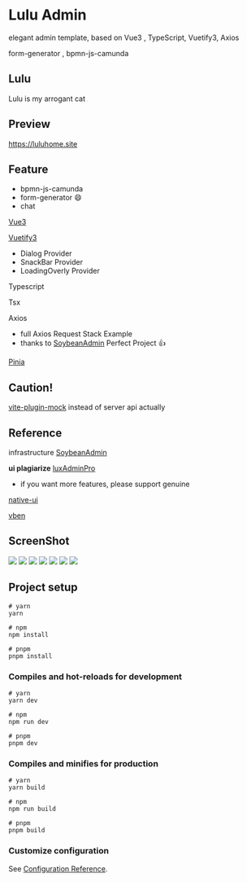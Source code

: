 # Lulu Admin

elegant admin template, based on Vue3 , TypeScript, Vuetify3, Axios

form-generator , bpmn-js-camunda

## Lulu
Lulu is my arrogant cat
<img src="https://i.imgur.com/3e63lxL.jpg" style="zoom:8%;" />

## Preview

https://luluhome.site

## Feature

- bpmn-js-camunda
- form-generator 😄
- chat

[Vue3](https://vuejs.org/guide/quick-start.html#creating-a-vue-application)

[Vuetify3](https://next.vuetifyjs.com/en/getting-started/installation/)

- Dialog Provider
- SnackBar Provider
- LoadingOverly Provider

Typescript

Tsx

Axios

- full Axios Request Stack Example
- thanks to  [SoybeanAdmin](https://github.com/honghuangdc/soybean-admin) Perfect Project 👍

[Pinia](https://pinia.vuejs.org/)



## Caution!

[vite-plugin-mock](https://github.com/vbenjs/vite-plugin-mock) instead of server api actually
## Reference

infrastructure [SoybeanAdmin](https://github.com/honghuangdc/soybean-admin)

**ui plagiarize** [luxAdminPro](https://lux-admin-pro.indielayer.com/dashboard/analytics)
- if you want more features, please support genuine

[native-ui](https://github.com/tusen-ai/naive-ui)

[vben](https://github.com/vbenjs)
## ScreenShot

![](https://i.imgur.com/RQinDIf.png)
![](https://i.imgur.com/wmODutf.png)
![](https://i.imgur.com/S5HeYO2.png)
![](https://i.imgur.com/MgHU7Av.png)
![](https://i.imgur.com/Xr5gqgE.png)
![](https://i.imgur.com/OVjed1u.png)
![](https://i.imgur.com/bNXRsiv.png)



## Project setup

```
# yarn
yarn

# npm
npm install

# pnpm
pnpm install
```

### Compiles and hot-reloads for development

```
# yarn
yarn dev

# npm
npm run dev

# pnpm
pnpm dev
```

### Compiles and minifies for production

```
# yarn
yarn build

# npm
npm run build

# pnpm
pnpm build
```

### Customize configuration

See [Configuration Reference](https://vitejs.dev/config/).
